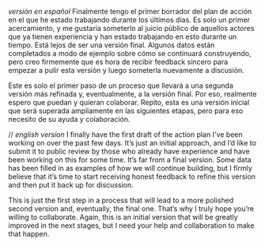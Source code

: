 *versión en español*
Finalmente tengo el primer borrador del plan de acción en el que he estado trabajando durante los últimos días. Es solo un primer acercamiento, y me gustaría someterlo al juicio público de aquellos actores que ya tienen experiencia y han estado trabajando en esto durante un tiempo. Está lejos de ser una versión final. Algunos datos están completados a modo de ejemplo sobre cómo se continuará construyendo, pero creo firmemente que es hora de recibir feedback sincero para empezar a pulir esta versión y luego someterla nuevamente a discusión.

Este es solo el primer paso de un proceso que llevará a una segunda versión más refinada y, eventualmente, a la versión final. Por eso, realmente espero que puedan y quieran colaborar. Repito, esta es una versión inicial que será superada ampliamente en las siguientes etapas, pero para eso necesito de su ayuda y colaboración.

//
*english version*
I finally have the first draft of the action plan I've been working on over the past few days. It’s just an initial approach, and I’d like to submit it to public review by those who already have experience and have been working on this for some time. It’s far from a final version. Some data has been filled in as examples of how we will continue building, but I firmly believe that it’s time to start receiving honest feedback to refine this version and then put it back up for discussion.

This is just the first step in a process that will lead to a more polished second version and, eventually, the final one. That’s why I truly hope you’re willing to collaborate. Again, this is an initial version that will be greatly improved in the next stages, but I need your help and collaboration to make that happen.
